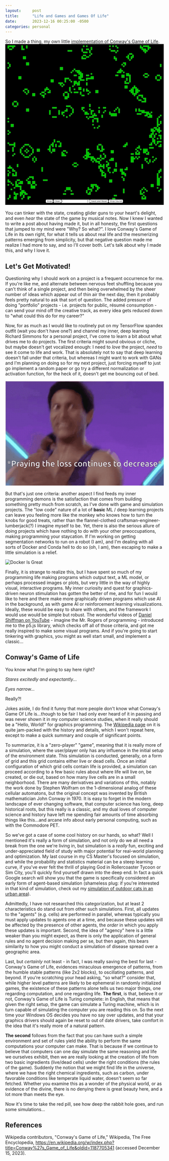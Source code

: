 ```yaml
---
layout:		post
title:		"Life and Games and Games Of Life"
date:		2023-12-16 00:25:00 -0500
categories:	personal
---
```


So I made a thing, my own little
[implementation of Conway's Game of Life](/gol.html).
![GOL Sample](/assets/golsample.gif)

You can tinker with the state, creating glider guns to your heart's delight,
and even *hear* the state of the game by musical notes.
Now I knew I wanted to write a post about having made it, but in all honesty,
the first questions that jumped to my mind were "Why? So what?".
I love Conway's Game of Life in its own right, for what it tells us about real
life and the mesmerizing patterns emerging from simplicity, but that negative
question made me realize I had more to say, and so I'll cover both.
Let's talk about why I made this, and why I love it.

## Let's Get Motivated!
Questioning why I should work on a project is a frequent occurrence for me.
If you're like me, and alternate between nervous feet shuffling because
you can't think of a single project, and then being overwhelmed by the sheer
number of ideas which appear out of thin air the next day, then it probably
feels pretty natural to ask that sort of question.
The added pressure of doing "portfolio" projects - i.e. projects for public,
résumé consumption - can send your mind off the creative track, as every idea
gets reduced down to "what could this do for my career?"

Now, for as much as I would like to routinely put on my TensorFlow spandex
outfit (wait you don't have one?) and channel my inner, deep learning Richard
Simmons for a personal project, I've come to learn a bit about what drives me to
do projects.
The first criteria might sound obvious or cliche, but maybe doesn't get
vocalized enough: I need to *love* the project, *need* to see it come to life
and work.
That is absolutely not to say that deep learning doesn't fall under that
criteria, but whereas I might want to work with GANs and I'm planning on
doing so for my next project, just forcing myself to just go implement a
random paper or go try a different normalization or activation function, for
the heck of it, doesn't get me bouncing out of bed.

![Loss Decreasing](/assets/LossDecreasing.gif)


But that's just one criteria: another aspect I find feeds my inner programming
demons is the satisfaction that comes from building something pretty much
from scratch, as I've done with game and simulation projects.
The "low code" nature of a lot of **basic** ML / deep learning projects can
leave you feeling more like the monkey who knows how to turn the knobs for good
treats, rather than the flannel-clothed craftsman-engineer-lumberjack(?) I
imagine myself to be.
Yet, there is also the serious allure of doing projects which have nothing to
do with your other preoccupations, making programming your staycation.
If I'm working on getting segmentation networks to run on a robot (I am), and
I'm dealing with all sorts of Docker and Conda hell to do so (oh, I am), then
escaping to make a little simulation is a relief.

![Docker Is Great](/assets/DockerIsGreat.gif)

Finally, it is strange to realize this, but I have spent so much of my
programming life making programs which output text, a ML model, or perhaps
processed images or plots, but very little in the way of highly visual,
interactive programs.
My inner curiosity and quest for graphics-driven neuron stimulation has
gotten the better of me, and for fun I would like to here and there make more
graphically driven programs which use AI in the background, as with game AI or
reinforcement learning visualizations.
Ideally, these would be easy to share with others, and the framework I would use
would be simple but robust.
The wonderful videos of
[Daniel Shiffman on YouTube](https://www.youtube.com/@TheCodingTrain) - imagine
the Mr. Rogers of programming - introduced me to the p5.js library, which
checks off all of those criteria, and got me really inspired to make some visual
programs.
And if you're going to start tinkering with graphics, you might as well start
small, and implement a classic...

## Conway's Game of Life
You know what I'm going to say here right?


*Stares excitedly and expectantly...*

*Eyes narrow...*

Really?!

Jokes aside, I do find it funny that more people don't know what Conway's Game
Of Life is...though to be fair I had only ever heard of it in passing and was
never shown it in my computer science studies, when it really should be a
"Hello, World!" for graphics programming.
The [Wikipedia page](https://en.wikipedia.org/wiki/Conway%27s_Game_of_Life)
on it is quite jam-packed with the history and details, which I won't repeat
here, except to make a quick summary and couple of significant points.

To summarize, it is a "zero-player" "game", meaning that it is really more of a
simulation, where the user/player only has any influence in the initial setup of
the environment state.
This simulation is conducted, generally, on a form of grid and this grid
contains either live or dead cells.
Once an initial configuration of which grid cells contain life is provided, a
simulation can proceed according to a few basic rules about where life will
live on, be created, or die out, based on how many live cells are in a small
neighborhood.
There are many derivatives and variations of this, notably the work done by
Stephen Wolfram on the 1-dimensional analog of these cellular automatons, but
the original concept was invented by British mathematician John Conway in 1970.
It is easy to forget in the modern landscape of ever changing software, that
computer science has long, deep historical roots, but this really is a classic,
and my dual loves of computer science and history have left me spending fair
amounts of time absorbing things like this...and arcane info about early
personal computing, such as with the Commodore PET.

So we've got a case of some cool history on our hands, so what?
Well I mentioned it's really a form of simulation, and not only do we all need
a break from the one we're living in, but simulation is a *really* fun,
exciting and under-appreciated field of study with major potential for
real-world planning and optimization.
My last course in my CS Master's focused on simulation, and while the
probability and statistics material can be a steep learning curve, if you've
ever felt the thrill of playing God in Rollercoaster Tycoon or Sim City, you'll
quickly find yourself drawn into the deep end.
In fact a quick Google search will show you that the game is specifically
considered an early form of
agent-based simulation (shameless plug: if you're interested in that kind of
simulation, check out my
[simulation of outdoor cats in an urban area](https://github.com/dmallia17/SimulationFinalProject)).

Admittedly, I have not researched this categorization, but at least 2
characteristics do stand out from other such simulations.
First, all updates to the "agents" (e.g. cells) are performed in parallel,
whereas typically you must apply updates to agents one at a time, and because
these updates will be affected by the presence of other agents, the *order* in
which you apply these updates is important.
Second, the idea of "agency" here is a little weaker than you might expect, as
there is only the application of general rules and no agent decision making
per se, but then again, this bears similarity to how you might conduct a
simulation of disease spread over a geographic area.

Last, but *certainly* not least - in fact, I was really saving the best for
last - Conway's Game of Life, evidences miraculous emergence of patterns, from
the humble stable patterns (like 2x2 blocks), to oscillating patterns, and
beyond.
If you're scratching your head asking, "so what?" consider that, while higher
level patterns are likely to be ephemeral in randomly initialized games, the
existence of these patterns alone tells us two major things, one regarding
computation, and one regarding life.
**The first**, is that, believe it or not, Conway's Game of Life is Turing
complete: in English, that means that given the right setup, the game can
simulate a Turing machine, which is in turn capable of simulating the computer
you are reading this on.
So the next time your Windows OS decides you have no say over updates, and that
your graphics drivers should again be reset to out of date drivers, take
comfort in the idea that it's really more of a natural pattern.

**The second** follows from the fact that you can have such a simple environment
and set of rules yield the ability to perform the same computations your
computer can make.
That is because if we continue to believe that computers can one day simulate
the same reasoning and life we ourselves exhibit, then we are really looking at
the creation of life from two basic ingredients (live/dead cells) under the
right conditions (the rules of the game).
Suddenly the notion that we might find life in the universe, where we have the
right chemical ingredients, such as carbon, under favorable conditions like
temperate liquid water, doesn't seem so far fetched.
Whether you examine this as a wonder of the physical world, or as evidence of
the divine, there is no denying there is great beauty here, and a lot more than
meets the eye.

Now it's time to take the red pill, see how deep the rabbit hole goes, and run
some simulations...

## References
Wikipedia contributors, "Conway's Game of Life," Wikipedia, The Free Encyclopedia, https://en.wikipedia.org/w/index.php?title=Conway%27s_Game_of_Life&oldid=1187705341 (accessed December 15, 2023).

